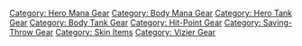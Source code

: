 [Category: Hero Mana Gear](Category:_Hero_Mana_Gear "wikilink")
[Category: Body Mana Gear](Category:_Body_Mana_Gear "wikilink")
[Category: Hero Tank Gear](Category:_Hero_Tank_Gear "wikilink")
[Category: Body Tank Gear](Category:_Body_Tank_Gear "wikilink")
[Category: Hit-Point Gear](Category:_Hit-Point_Gear "wikilink")
[Category: Saving-Throw Gear](Category:_Saving-Throw_Gear "wikilink")
[Category: Skin Items](Category:_Skin_Items "wikilink") [Category:
Vizier Gear](Category:_Vizier_Gear "wikilink")

